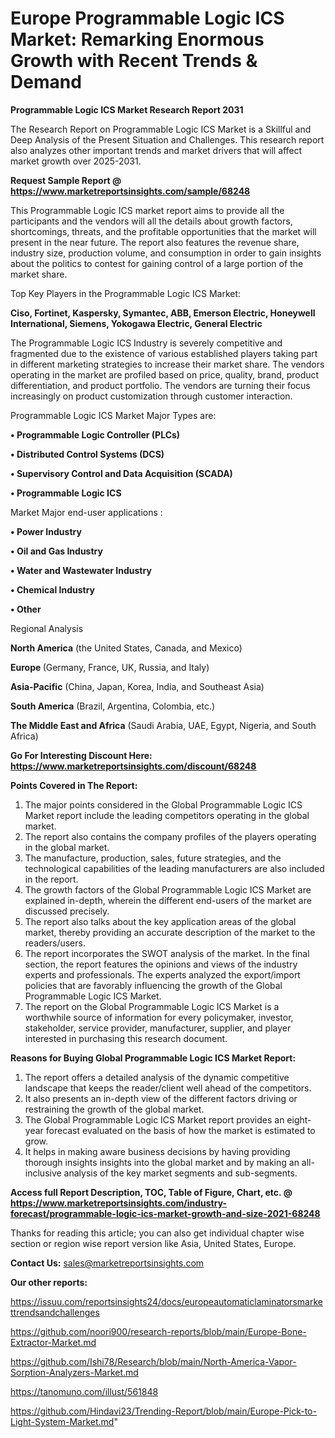 # Europe Programmable Logic ICS Market: Remarking Enormous Growth with Recent Trends & Demand

<strong>Programmable Logic ICS Market Research Report 2031</strong>

The Research Report on Programmable Logic ICS Market is a Skillful and Deep Analysis of the Present Situation and Challenges. This research report also analyzes other important trends and market drivers that will affect market growth over 2025-2031.

<strong>Request Sample Report @ <a href=https://www.marketreportsinsights.com/sample/68248>https://www.marketreportsinsights.com/sample/68248</a></strong>

This Programmable Logic ICS market report aims to provide all the participants and the vendors will all the details about growth factors, shortcomings, threats, and the profitable opportunities that the market will present in the near future. The report also features the revenue share, industry size, production volume, and consumption in order to gain insights about the politics to contest for gaining control of a large portion of the market share.

Top Key Players in the Programmable Logic ICS Market:

<strong>Ciso, Fortinet, Kaspersky, Symantec, ABB, Emerson Electric, Honeywell International, Siemens, Yokogawa Electric, General Electric</strong>

The Programmable Logic ICS Industry is severely competitive and fragmented due to the existence of various established players taking part in different marketing strategies to increase their market share. The vendors operating in the market are profiled based on price, quality, brand, product differentiation, and product portfolio. The vendors are turning their focus increasingly on product customization through customer interaction.

Programmable Logic ICS Market Major Types are:

<strong>• Programmable Logic Controller (PLCs)

• Distributed Control Systems (DCS)

• Supervisory Control and Data Acquisition (SCADA)

• Programmable Logic ICS</strong>

Market Major end-user applications :

<strong>• Power Industry

• Oil and Gas Industry

• Water and Wastewater Industry

• Chemical Industry

• Other</strong>

Regional Analysis

</u><strong><b>North America</b></strong> (the United States, Canada, and Mexico)

<strong><b>Europe </b></strong>(Germany, France, UK, Russia, and Italy)

<strong><b>Asia-Pacific</b></strong> (China, Japan, Korea, India, and Southeast Asia)

<strong><b>South America</b></strong> (Brazil, Argentina, Colombia, etc.)

<strong><b>The Middle East and Africa</b></strong> (Saudi Arabia, UAE, Egypt, Nigeria, and South Africa)

<strong>Go For Interesting Discount Here: <a href=https://www.marketreportsinsights.com/discount/68248>https://www.marketreportsinsights.com/discount/68248</a></strong>

<strong>Points Covered in The Report:</strong>
<ol>
  <li>The major points considered in the Global Programmable Logic ICS Market report include the leading competitors operating in the global market.</li>
  <li>The report also contains the company profiles of the players operating in the global market.</li>
  <li>The manufacture, production, sales, future strategies, and the technological capabilities of the leading manufacturers are also included in the report.</li>
  <li>The growth factors of the Global Programmable Logic ICS Market are explained in-depth, wherein the different end-users of the market are discussed precisely.</li>
  <li>The report also talks about the key application areas of the global market, thereby providing an accurate description of the market to the readers/users.</li>
  <li>The report incorporates the SWOT analysis of the market. In the final section, the report features the opinions and views of the industry experts and professionals. The experts analyzed the export/import policies that are favorably influencing the growth of the Global Programmable Logic ICS Market.</li>
  <li>The report on the Global Programmable Logic ICS Market is a worthwhile source of information for every policymaker, investor, stakeholder, service provider, manufacturer, supplier, and player interested in purchasing this research document.</li>
</ol>
<strong>Reasons for Buying Global Programmable Logic ICS Market Report:</strong>

<ol>
  <li>The report offers a detailed analysis of the dynamic competitive landscape that keeps the reader/client well ahead of the competitors.</li>
  <li>It also presents an in-depth view of the different factors driving or restraining the growth of the global market.</li>
  <li>The Global Programmable Logic ICS Market report provides an eight-year forecast evaluated on the basis of how the market is estimated to grow.</li>
  <li>It helps in making aware business decisions by having providing thorough insights insights into the global market and by making an all-inclusive analysis of the key market segments and sub-segments.</li>
</ol>
<strong>Access full Report Description, TOC, Table of Figure, Chart, etc. @ <a href=https://www.marketreportsinsights.com/industry-forecast/programmable-logic-ics-market-growth-and-size-2021-68248>https://www.marketreportsinsights.com/industry-forecast/programmable-logic-ics-market-growth-and-size-2021-68248</a></strong>


Thanks for reading this article; you can also get individual chapter wise section or region wise report version like Asia, United States, Europe.

<strong>Contact Us:</strong>
sales@marketreportsinsights.com

<strong>Our other reports:</strong>

<a href=https://issuu.com/reportsinsights24/docs/europeautomaticlaminatorsmarkettrendsandchallenges>https://issuu.com/reportsinsights24/docs/europeautomaticlaminatorsmarkettrendsandchallenges</a>

<a href=https://github.com/noori900/research-reports/blob/main/Europe-Bone-Extractor-Market.md>https://github.com/noori900/research-reports/blob/main/Europe-Bone-Extractor-Market.md</a>

<a href=https://github.com/Ishi78/Research/blob/main/North-America-Vapor-Sorption-Analyzers-Market.md>https://github.com/Ishi78/Research/blob/main/North-America-Vapor-Sorption-Analyzers-Market.md</a>

<a href=https://tanomuno.com/illust/561848>https://tanomuno.com/illust/561848</a>

<a href=https://github.com/Hindavi23/Trending-Report/blob/main/Europe-Pick-to-Light-System-Market.md>https://github.com/Hindavi23/Trending-Report/blob/main/Europe-Pick-to-Light-System-Market.md</a>"
